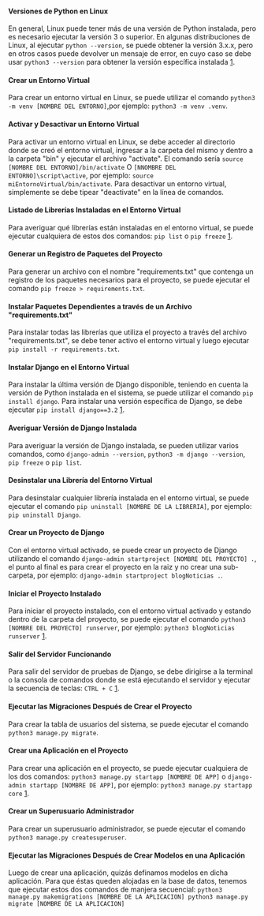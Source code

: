 #### Versiones de Python en Linux

En general, Linux puede tener más de una versión de Python instalada, pero es necesario ejecutar la versión 3 o superior. En algunas distribuciones de Linux, al ejecutar `python --version`, se puede obtener la versión 3.x.x, pero en otros casos puede devolver un mensaje de error, en cuyo caso se debe usar `python3 --version` para obtener la versión específica instalada [1](https://docs.python.org/es/3/using/windows.html).

#### Crear un Entorno Virtual

Para crear un entorno virtual en Linux, se puede utilizar el comando `python3 -m venv [NOMBRE DEL ENTORNO]`,por ejemplo: `python3 -m venv .venv`.

#### Activar y Desactivar un Entorno Virtual

Para activar un entorno virtual en Linux, se debe acceder al directorio donde se creó el entorno virtual, ingresar a la carpeta del mismo y dentro a la carpeta "bin" y ejecutar el archivo "activate". El comando sería `source [NOMBRE DEL ENTORNO]/bin/activate` O `[NNOMBRE DEL ENTORNO]\script\active`, por ejemplo: `source miEntornoVirtual/bin/activate`. Para desactivar un entorno virtual, simplemente se debe tipear "deactivate" en la línea de comandos.

#### Listado de Librerías Instaladas en el Entorno Virtual

Para averiguar qué librerías están instaladas en el entorno virtual, se puede ejecutar cualquiera de estos dos comandos: `pip list` o `pip freeze` [1](https://docs.python.org/es/3/using/windows.html).

#### Generar un Registro de Paquetes del Proyecto

Para generar un archivo con el nombre "requirements.txt" que contenga un registro de los paquetes necesarios para el proyecto, se puede ejecutar el comando `pip freeze > requirements.txt`.

#### Instalar Paquetes Dependientes a través de un Archivo "requirements.txt"

Para instalar todas las librerías que utiliza el proyecto a través del archivo "requirements.txt", se debe tener activo el entorno virtual y luego ejecutar `pip install -r requirements.txt`.

#### Instalar Django en el Entorno Virtual

Para instalar la última versión de Django disponible, teniendo en cuenta la versión de Python instalada en el sistema, se puede utilizar el comando `pip install django`. Para instalar una versión específica de Django, se debe ejecutar `pip install django==3.2` [1](https://docs.python.org/es/3/using/windows.html).

#### Averiguar Versión de Django Instalada

Para averiguar la versión de Django instalada, se pueden utilizar varios comandos, como `django-admin --version`, `python3 -m django --version`, `pip freeze` o `pip list`.

#### Desinstalar una Librería del Entorno Virtual

Para desinstalar cualquier librería instalada en el entorno virtual, se puede ejecutar el comando `pip uninstall [NOMBRE DE LA LIBRERIA]`, por ejemplo: `pip uninstall Django`.

#### Crear un Proyecto de Django

Con el entorno virtual activado, se puede crear un proyecto de Django utilizando el comando `django-admin startproject [NOMBRE DEL PROYECTO] .`, el punto al final es para crear el proyecto en la raiz y no crear una sub-carpeta, por ejemplo: `django-admin startproject blogNoticias .`.

#### Iniciar el Proyecto Instalado

Para iniciar el proyecto instalado, con el entorno virtual activado y estando dentro de la carpeta del proyecto, se puede ejecutar el comando `python3 [NOMBRE DEL PROYECTO] runserver`, por ejemplo: `python3 blogNoticias runserver` [1](https://docs.python.org/es/3/using/windows.html).

#### Salir del Servidor Funcionando

Para salir del servidor de pruebas de Django, se debe dirigirse a la terminal o la consola de comandos donde se está ejecutando el servidor y ejecutar la secuencia de teclas: `CTRL + C` [1](https://docs.python.org/es/3/using/windows.html).

#### Ejecutar las Migraciones Después de Crear el Proyecto

Para crear la tabla de usuarios del sistema, se puede ejecutar el comando `python3 manage.py migrate`.

#### Crear una Aplicación en el Proyecto

Para crear una aplicación en el proyecto, se puede ejecutar cualquiera de los dos comandos: `python3 manage.py startapp [NOMBRE DE APP]` o `django-admin startapp [NOMBRE DE APP]`, por ejemplo: `python3 manage.py startapp core` [1](https://docs.python.org/es/3/using/windows.html).

#### Crear un Superusuario Administrador

Para crear un superusuario administrador, se puede ejecutar el comando `python3 manage.py createsuperuser`.

#### Ejecutar las Migraciones Después de Crear Modelos en una Aplicación

Luego de crear una aplicación, quizás definamos modelos en dicha aplicación. Para que éstas queden alojadas en la base de datos, tenemos que ejecutar estos dos comandos de manjera secuencial: `python3 manage.py makemigrations [NOMBRE DE LA APLICACION]
python3 manage.py migrate [NOMBRE DE LA APLICACION]`